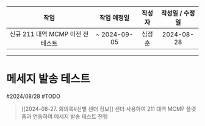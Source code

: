 
|         **작업**          |  **작업 예정일**  | **작성자** | **작성일 / 수정일** |
| :---------------------: | :----------: | :-----: | :-----------: |
| 신규 211 대역 MCMP 이전 전 테스트 | ~ 2024-09-05 |   심정훈   |  2024-08-28   |

---

# 메세지 발송 테스트

#2024/08/28 #TODO


> [[2024-08-27. 회의록#선별 센더 정보]] 센더 사용하여 211 대역 MCMP 플랫폼과 연동하여 메세지 발송 테스트 진행




